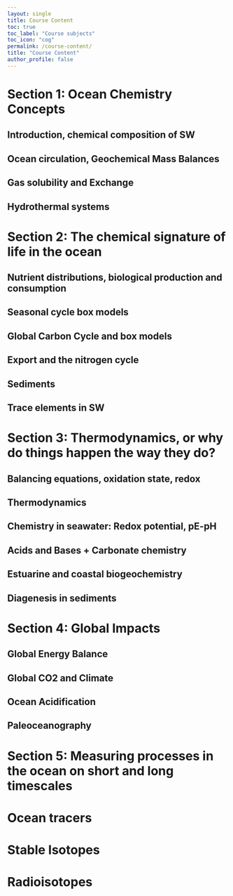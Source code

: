 ```yaml
---
layout: single
title: Course Content
toc: true
toc_label: "Course subjects"
toc_icon: "cog"
permalink: /course-content/
title: "Course Content"
author_profile: false
---
```


# Section 1: Ocean Chemistry Concepts
## Introduction, chemical composition of SW
## Ocean circulation, Geochemical Mass Balances
## Gas solubility and Exchange
## Hydrothermal systems 

# Section 2: The chemical signature of life in the ocean
## Nutrient distributions, biological production and consumption
## Seasonal cycle box models
## Global Carbon Cycle and box models
## Export and the nitrogen cycle
## Sediments
## Trace elements in SW 

# Section 3: Thermodynamics, or why do things happen the way they do?
## Balancing equations, oxidation state, redox
## Thermodynamics
## Chemistry in seawater: Redox potential, pE-pH
## Acids and Bases + Carbonate chemistry
## Estuarine and coastal biogeochemistry 
## Diagenesis in sediments

# Section 4: Global Impacts
## Global Energy Balance
## Global CO2 and Climate
## Ocean Acidification
## Paleoceanography

# Section 5: Measuring processes in the ocean on short and long timescales
# Ocean tracers
# Stable Isotopes
# Radioisotopes
